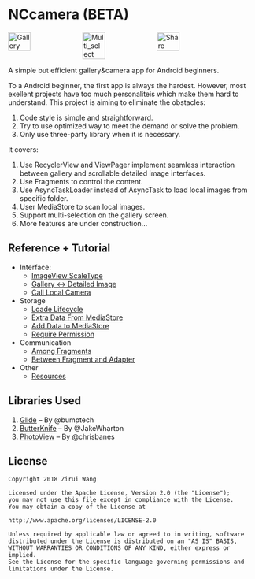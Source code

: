 # NCcamera (BETA)

<div style="display:flex;">
<img alt="Gallery" src="http://i64.tinypic.com/1176wcx.png" width="30%">
<img alt="Multi_select" src="http://i65.tinypic.com/do3qlz.png" width="30%">
<img alt="Share" src="http://i68.tinypic.com/2dcadmu.png" width="30%">
</div>


A simple but efficient gallery&camera app for Android beginners.

To a Android beginner, the first app is always the hardest. However, most exellent projects have too much personaliteis which make them hard to understand. This project is aiming to eliminate the obstacles:
1. Code style is simple and straightforward.
2. Try to use optimized way to meet the demand or solve the problem.
3. Only use three-party library when it is necessary.


It covers:
1. Use RecyclerView and ViewPager implement seamless interaction between gallery and scrollable detailed image interfaces.
2. Use Fragments to control the content.
3. Use AsyncTaskLoader instead of AsyncTask to load local images from specific folder.
4. User MediaStore to scan local images.
5. Support multi-selection on the gallery screen.
6. More features are under construction...





## Reference + Tutorial
* Interface:
    * [ImageView ScaleType](https://robots.thoughtbot.com/android-imageview-scaletype-a-visual-guide)
    * [Gallery <-> Detailed Image](http://blog.iamsuleiman.com/android-image-gallery-app-gestures-transition/)
    * [Call Local Camera](https://developer.android.com/training/camera/photobasics.html)
* Storage
    * [Loade Lifecycle](https://stackoverflow.com/questions/25234581/what-does-asynctaskloader-deliverresult-actually-do)
    * [Extra Data From MediaStore](https://github.com/bumptech/glide/tree/master/samples/gallery)
    * [Add Data to MediaStore](https://stackoverflow.com/questions/21822759/how-to-add-taken-photo-to-mediastore)
    * [Require Permission](https://developer.android.com/training/permissions/requesting.html)
* Communication
    * [Among Fragments](https://learnpainless.com/android/how-to-get-fragment-from-viewpager-android)
    * [Between Fragment and Adapter](http://droidmentor.com/multi-select-like-whatsapp-android/)
* Other
    * [Resources](https://github.com/rexstjohn/UltimateAndroidCameraGuide)


## Libraries Used

1. [Glide](https://github.com/bumptech/glide) – By @bumptech
2. [ButterKnife](https://github.com/JakeWharton/butterknife) – By @JakeWharton
3. [PhotoView](https://github.com/chrisbanes/PhotoView) – By @chrisbanes


## License

    Copyright 2018 Zirui Wang
    
    Licensed under the Apache License, Version 2.0 (the "License");
    you may not use this file except in compliance with the License.
    You may obtain a copy of the License at
    
    http://www.apache.org/licenses/LICENSE-2.0
    
    Unless required by applicable law or agreed to in writing, software
    distributed under the License is distributed on an "AS IS" BASIS,
    WITHOUT WARRANTIES OR CONDITIONS OF ANY KIND, either express or implied.
    See the License for the specific language governing permissions and
    limitations under the License.


